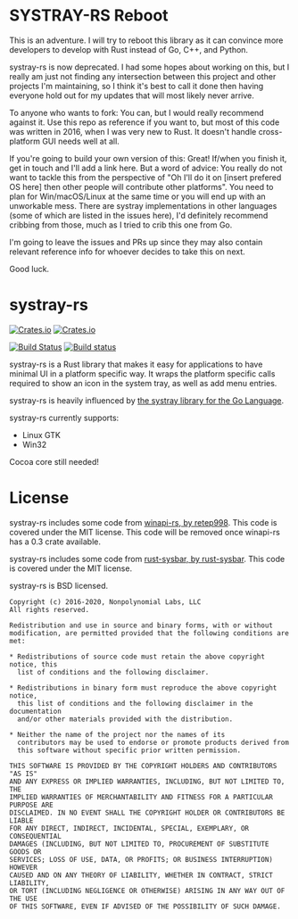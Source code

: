 # SYSTRAY-RS Reboot

This is an adventure. I will try to reboot this library as it can convince more developers to develop with Rust instead of Go, C++, and Python.

systray-rs is now deprecated. I had some hopes about working on this, but I really am just not finding any intersection between this project and other projects I'm maintaining, so I think it's best to call it done then having everyone hold out for my updates that will most likely never arrive.

To anyone who wants to fork: You can, but I would really recommend against it. Use this repo as reference if you want to, but most of this code was written in 2016, when I was very new to Rust. It doesn't handle cross-platform GUI needs well at all.

If you're going to build your own version of this: Great! If/when you finish it, get in touch and I'll add a link here. But a word of advice: You really do not want to tackle this from the perspective of "Oh I'll do it on [insert prefered OS here] then other people will contribute other platforms". You need to plan for Win/macOS/Linux at the same time or you will end up with an unworkable mess. There are systray implementations in other languages (some of which are listed in the issues here), I'd definitely recommend cribbing from those, much as I tried to crib this one from Go.

I'm going to leave the issues and PRs up since they may also contain relevant reference info for whoever decides to take this on next.

Good luck.

# systray-rs

[![Crates.io](https://img.shields.io/crates/v/systray)](https://crates.io/crates/systray) [![Crates.io](https://img.shields.io/crates/d/systray)](https://crates.io/crates/systray)

[![Build Status](https://travis-ci.org/qdot/systray-rs.svg?branch=master)](https://travis-ci.org/qdot/systray-rs) [![Build status](https://ci.appveyor.com/api/projects/status/lhqm3lucb5w5559b?svg=true)](https://ci.appveyor.com/project/qdot/systray-rs)

systray-rs is a Rust library that makes it easy for applications to
have minimal UI in a platform specific way. It wraps the platform
specific calls required to show an icon in the system tray, as well as
add menu entries.

systray-rs is heavily influenced by
[the systray library for the Go Language](https://github.com/getlantern/systray).

systray-rs currently supports:

- Linux GTK
- Win32

Cocoa core still needed!

# License

systray-rs includes some code
from [winapi-rs, by retep998](https://github.com/retep998/winapi-rs).
This code is covered under the MIT license. This code will be removed
once winapi-rs has a 0.3 crate available.

systray-rs includes some code
from [rust-sysbar, by rust-sysbar](https://github.com/rust-sysbar/rust-sysbar).
This code is covered under the MIT license.

systray-rs is BSD licensed.

    Copyright (c) 2016-2020, Nonpolynomial Labs, LLC
    All rights reserved.

    Redistribution and use in source and binary forms, with or without
    modification, are permitted provided that the following conditions are met:

    * Redistributions of source code must retain the above copyright notice, this
      list of conditions and the following disclaimer.

    * Redistributions in binary form must reproduce the above copyright notice,
      this list of conditions and the following disclaimer in the documentation
      and/or other materials provided with the distribution.

    * Neither the name of the project nor the names of its
      contributors may be used to endorse or promote products derived from
      this software without specific prior written permission.

    THIS SOFTWARE IS PROVIDED BY THE COPYRIGHT HOLDERS AND CONTRIBUTORS "AS IS"
    AND ANY EXPRESS OR IMPLIED WARRANTIES, INCLUDING, BUT NOT LIMITED TO, THE
    IMPLIED WARRANTIES OF MERCHANTABILITY AND FITNESS FOR A PARTICULAR PURPOSE ARE
    DISCLAIMED. IN NO EVENT SHALL THE COPYRIGHT HOLDER OR CONTRIBUTORS BE LIABLE
    FOR ANY DIRECT, INDIRECT, INCIDENTAL, SPECIAL, EXEMPLARY, OR CONSEQUENTIAL
    DAMAGES (INCLUDING, BUT NOT LIMITED TO, PROCUREMENT OF SUBSTITUTE GOODS OR
    SERVICES; LOSS OF USE, DATA, OR PROFITS; OR BUSINESS INTERRUPTION) HOWEVER
    CAUSED AND ON ANY THEORY OF LIABILITY, WHETHER IN CONTRACT, STRICT LIABILITY,
    OR TORT (INCLUDING NEGLIGENCE OR OTHERWISE) ARISING IN ANY WAY OUT OF THE USE
    OF THIS SOFTWARE, EVEN IF ADVISED OF THE POSSIBILITY OF SUCH DAMAGE.
